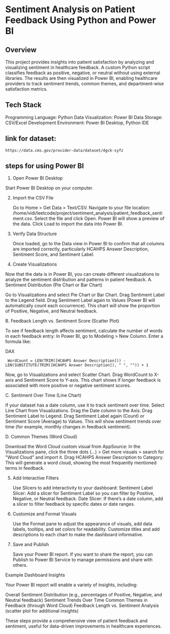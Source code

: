 # Sentiment Analysis on Patient Feedback Using Python and Power BI
## Overview

This project provides insights into patient satisfaction by analyzing and visualizing sentiment in healthcare feedback. A custom Python script classifies feedback as positive, negative, or neutral without using external libraries. The results are then visualized in Power BI, enabling healthcare providers to track sentiment trends, common themes, and department-wise satisfaction metrics.

## Tech Stack

  Programming Language: Python
  Data Visualization: Power BI
  Data Storage: CSV/Excel
  Development Environment: Power BI Desktop, Python IDE 

  ## link for dataset:
    https://data.cms.gov/provider-data/dataset/dgck-syfz


## steps for using Power BI

1. Open Power BI Desktop

  Start Power BI Desktop on your computer.

2. Import the CSV File

    Go to Home > Get Data > Text/CSV.
    Navigate to your file location: /home/vidi/leetcode/project/sentiment_analysis/patient_feedback_sentiment.csv.
    Select the file and click Open.
    Power BI will show a preview of the data. Click Load to import the data into Power BI.

3. Verify Data Structure

    Once loaded, go to the Data view in Power BI to confirm that all columns are imported correctly, particularly HCAHPS Answer Description, Sentiment Score, and Sentiment Label.

4. Create Visualizations

  Now that the data is in Power BI, you can create different visualizations to analyze the sentiment distribution and patterns in patient feedback.
  A. Sentiment Distribution (Pie Chart or Bar Chart)

  Go to Visualizations and select Pie Chart or Bar Chart.
    Drag Sentiment Label to the Legend field.
    Drag Sentiment Label again to Values (Power BI will automatically count each occurrence).
    This chart will show the proportion of Positive, Negative, and Neutral feedback.

  B. Feedback Length vs. Sentiment Score (Scatter Plot)

  To see if feedback length affects sentiment, calculate the number of words in each feedback entry:
        In Power BI, go to Modeling > New Column.
        Enter a formula like:

  DAX

     WordCount = LEN(TRIM([HCAHPS Answer Description])) - LEN(SUBSTITUTE(TRIM([HCAHPS Answer Description]), " ", "")) + 1

  Now, go to Visualizations and select Scatter Chart.
    Drag WordCount to X-axis and Sentiment Score to Y-axis.
    This chart shows if longer feedback is associated with more positive or negative sentiment scores.

  C. Sentiment Over Time (Line Chart)

   If your dataset has a date column, use it to track sentiment over time.
    Select Line Chart from Visualizations.
    Drag the Date column to the Axis.
    Drag Sentiment Label to Legend.
    Drag Sentiment Label again (Count) or Sentiment Score (Average) to Values.
    This will show sentiment trends over time (for example, monthly changes in feedback sentiment).

  D. Common Themes (Word Cloud)

  Download the Word Cloud custom visual from AppSource:
        In the Visualizations pane, click the three dots (…) > Get more visuals > search for "Word Cloud" and import it.
    Drag HCAHPS Answer Description to Category.
    This will generate a word cloud, showing the most frequently mentioned terms in feedback.

5. Add Interactive Filters

    Use Slicers to add interactivity to your dashboard:
        Sentiment Label Slicer: Add a slicer for Sentiment Label so you can filter by Positive, Negative, or Neutral feedback.
        Date Slicer: If there’s a date column, add a slicer to filter feedback by specific dates or date ranges.

6. Customize and Format Visuals

    Use the Format pane to adjust the appearance of visuals, add data labels, tooltips, and set colors for readability.
    Customize titles and add descriptions to each chart to make the dashboard informative.

7. Save and Publish

    Save your Power BI report.
    If you want to share the report, you can Publish to Power BI Service to manage permissions and share with others.

Example Dashboard Insights

Your Power BI report will enable a variety of insights, including:

  Overall Sentiment Distribution (e.g., percentages of Positive, Negative, and Neutral feedback)
    Sentiment Trends Over Time
    Common Themes in Feedback (through Word Cloud)
    Feedback Length vs. Sentiment Analysis (scatter plot for additional insights)

These steps provide a comprehensive view of patient feedback and sentiment, useful for data-driven improvements in healthcare experiences.


